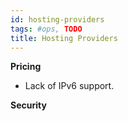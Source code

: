 ```yaml
---
id: hosting-providers
tags: #ops, TODO
title: Hosting Providers
---
```


**Pricing**

* Lack of IPv6 support.

**Security**